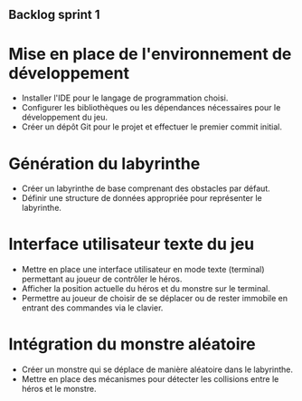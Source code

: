 ## Backlog sprint 1
# Mise en place de l'environnement de développement
- Installer l'IDE pour le langage de programmation choisi.
- Configurer les bibliothèques ou les dépendances nécessaires pour le développement du jeu.
- Créer un dépôt Git pour le projet et effectuer le premier commit initial.
# Génération du labyrinthe 
- Créer un labyrinthe de base comprenant des obstacles par défaut.
- Définir une structure de données appropriée pour représenter le labyrinthe.
# Interface utilisateur texte du jeu 
- Mettre en place une interface utilisateur en mode texte (terminal) permettant au joueur de
contrôler le héros.
- Afficher la position actuelle du héros et du monstre sur le terminal.
- Permettre au joueur de choisir de se déplacer ou de rester immobile en entrant des commandes
via le clavier.
# Intégration du monstre aléatoire 
- Créer un monstre qui se déplace de manière aléatoire dans le labyrinthe.
- Mettre en place des mécanismes pour détecter les collisions entre le héros et le monstre.

